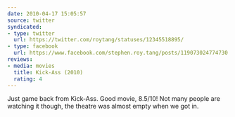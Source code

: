 ```yaml
---
date: 2010-04-17 15:05:57
source: twitter
syndicated:
- type: twitter
  url: https://twitter.com/roytang/statuses/12345518895/
- type: facebook
  url: https://www.facebook.com/stephen.roy.tang/posts/119073024774730
reviews:
- media: movies
  title: Kick-Ass (2010)
  rating: 4
---
```


Just game back from Kick-Ass. Good movie, 8.5/10! Not many people are watching it though, the theatre was almost empty when we got in.